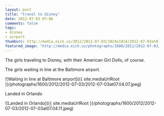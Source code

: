 ```yaml
---
layout: post
title: "travel to disney"
date: 2012-07-03 07:06
comments: false
tags: 
- disney
- airport
thumbsrc: http://media.eick.us/2012/2012-07-03/1024x1024/2012-07-03at07.04.11.jpeg
featured_image: "http://media.eick.us/photographs/1600/2012/2012-07-03/2012-07-03at07.04.07.jpeg"
---
```

The girls traveling to Disney, with their American Girl Dolls, of course.

The girls waiting in line at the Baltimore airport.

![Waiting in line at Baltimore airport]({{ site.mediaUrlRoot }}/photographs/1600/2012/2012-07-03/2012-07-03at07.04.07.jpeg)


Landed in Orlando

![Landed in Orlando]({{ site.mediaUrlRoot }}/photographs/1600/2012/2012-07-03/2012-07-03at07.04.11.jpeg)



